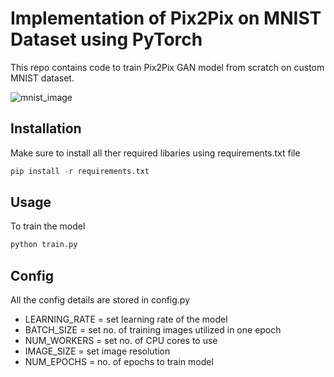 # Implementation of Pix2Pix on MNIST Dataset using PyTorch

This repo contains code to train Pix2Pix GAN model from scratch on custom MNIST dataset.

![mnist_image](https://i.imgur.com/VfS9p37.png)

## Installation

Make sure to install all ther required libaries using requirements.txt file

```python
pip install -r requirements.txt
```
## Usage

To train the model

```python
python train.py
```

## Config

All the config details are stored in config.py

- LEARNING_RATE = set learning rate of the model
- BATCH_SIZE = set no. of training images utilized in one epoch
- NUM_WORKERS = set no. of CPU cores to use
- IMAGE_SIZE = set image resolution
- NUM_EPOCHS = no. of epochs to train model
